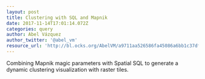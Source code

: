 ```yaml
---
layout: post
title: Clustering with SQL and Mapnik
date: 2017-11-14T17:01:14.072Z
categories: query
author: Abel Vázquez
author_twitter: '@abel_vm'
resource_url: 'http://bl.ocks.org/AbelVM/a9711aa526586fa45086a6bb1c37df12'
---
```

Combining Mapnik magic parameters with Spatial SQL to generate a dynamic clustering visualization with raster tiles.
